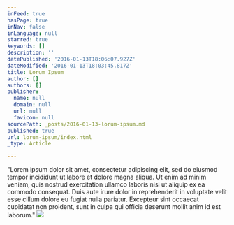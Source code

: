 ```yaml
---
inFeed: true
hasPage: true
inNav: false
inLanguage: null
starred: true
keywords: []
description: ''
datePublished: '2016-01-13T18:06:07.927Z'
dateModified: '2016-01-13T18:03:45.817Z'
title: Lorum Ipsum
author: []
authors: []
publisher:
  name: null
  domain: null
  url: null
  favicon: null
sourcePath: _posts/2016-01-13-lorum-ipsum.md
published: true
url: lorum-ipsum/index.html
_type: Article

---
```

"Lorem ipsum dolor sit amet, consectetur adipiscing elit, sed do eiusmod tempor incididunt ut labore et dolore magna aliqua. Ut enim ad minim veniam, quis nostrud exercitation ullamco laboris nisi ut aliquip ex ea commodo consequat. Duis aute irure dolor in reprehenderit in voluptate velit esse cillum dolore eu fugiat nulla pariatur. Excepteur sint occaecat cupidatat non proident, sunt in culpa qui officia deserunt mollit anim id est laborum."
![](https://the-grid-user-content.s3-us-west-2.amazonaws.com/42d606e1-4540-474a-8942-5a403f9d301f.JPG)